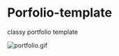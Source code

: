 # Porfolio-template

classy portfolio template


![portfolio.gif](https://cdn.hashnode.com/res/hashnode/image/upload/v1599831535146/1aKh2960D.gif)
